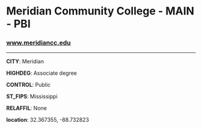 # Meridian Community College - MAIN - PBI
### www.meridiancc.edu
---
**CITY**: Meridian

**HIGHDEG**: Associate degree

**CONTROL**: Public

**ST_FIPS**: Mississippi

**RELAFFIL**: None

**location**: 32.367355, -88.732823